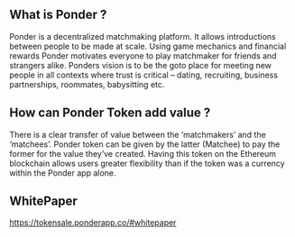 ## What is Ponder ?
Ponder is a decentralized matchmaking platform. It allows introductions between people
to be made at scale. Using game mechanics and financial rewards Ponder motivates
everyone to play matchmaker for friends and strangers alike. Ponders vision is to be the goto
place for meeting new people in all contexts where trust is critical – dating, recruiting,
business partnerships, roommates, babysitting etc. 

## How can Ponder Token add value ?
There is a clear transfer of value between the ‘matchmakers’ and the ‘matchees’. Ponder token can
be given by the latter (Matchee) to pay the former for the value they’ve created. Having this token on the Ethereum blockchain allows users greater flexibility than if the token was a currency within the Ponder app alone.

## WhitePaper
https://tokensale.ponderapp.co/#whitepaper
